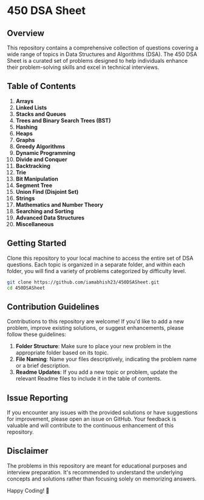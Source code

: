 # 450 DSA Sheet

## Overview

This repository contains a comprehensive collection of questions covering a wide range of topics in Data Structures and Algorithms (DSA). The 450 DSA Sheet is a curated set of problems designed to help individuals enhance their problem-solving skills and excel in technical interviews.

## Table of Contents

1. **Arrays**
2. **Linked Lists**
3. **Stacks and Queues**
4. **Trees and Binary Search Trees (BST)**
5. **Hashing**
6. **Heaps**
7. **Graphs**
8. **Greedy Algorithms**
9. **Dynamic Programming**
10. **Divide and Conquer**
11. **Backtracking**
12. **Trie**
13. **Bit Manipulation**
14. **Segment Tree**
15. **Union Find (Disjoint Set)**
16. **Strings**
17. **Mathematics and Number Theory**
18. **Searching and Sorting**
19. **Advanced Data Structures**
20. **Miscellaneous**

## Getting Started

Clone this repository to your local machine to access the entire set of DSA questions. Each topic is organized in a separate folder, and within each folder, you will find a variety of problems categorized by difficulty level.

```bash
git clone https://github.com/iamabhish23/450DSASheet.git
cd 450DSASheet
```

## Contribution Guidelines

Contributions to this repository are welcome! If you'd like to add a new problem, improve existing solutions, or suggest enhancements, please follow these guidelines:

1. **Folder Structure**: Make sure to place your new problem in the appropriate folder based on its topic.
2. **File Naming**: Name your files descriptively, indicating the problem name or a brief description.
3. **Readme Updates**: If you add a new topic or problem, update the relevant Readme files to include it in the table of contents.

## Issue Reporting

If you encounter any issues with the provided solutions or have suggestions for improvement, please open an issue on GitHub. Your feedback is valuable and will contribute to the continuous enhancement of this repository.

## Disclaimer

The problems in this repository are meant for educational purposes and interview preparation. It's recommended to understand the underlying concepts and solutions rather than focusing solely on memorizing answers.

Happy Coding! 🚀
